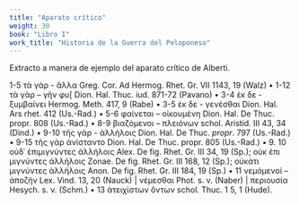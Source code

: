 ```yaml
---
title: "Aparato crítico"
weight: 30
book: "Libro I"
work_title: "Historia de la Guerra del Peloponeso"
---
```

Extracto a manera de ejemplo del aparato crítico de Alberti.

1-5 τὰ γὰρ - ἄλλα Greg. Cor. Ad Hermog. Rhet. Gr. VII 1143, 19 (Walz) • 1-12 τὰ γὰρ – γῆν φυ[ Dion. Hal. Thuc. iud. 871-72 (Pavano) •
3-4 ἐκ δε - ξυμβαίνει Hermog. Meth. 417, 9 (Rabe) • 3-5 ἐκ δε - γενέσθαι Dion.
Hal. Ars rhet. 412 (Us.-Rad.) • 5-6 φαίνεται – οἰκουμένη Dion. Hal. De Thuc.
propr. 808 (Us.-Rad.) • 8-9 βιαζόμενοι – πλειόνων schol. Aristid. III 43, 34
(Dind.) • 9-10 τῆς γάρ - ἀλλήλοις Dion. Hal. De Thuc. <em>propr</em>. 797 (Us.-Rad.) •
9-15 τῆς γὰρ ἀνίσταντο Dion. Hal. De Thuc. propr. 805 (Us.-Rad.) • 9.
10 οὐδ᾽ ἐπιμιγνύντες ἀλλήλοις Αlex. De fig. Rhet. Gr. III 34, 19 (Sp.); οὐκ ἐπι
μιγνύντες ἀλλήλοις Zonae. De fig. Rhet. Gr. III 168, 12 (Sp.); οὐκάτι μιγνύντες
ἀλλήλοις Anon. De fig. Rhet. Gr. III 184, 19 (Sp.) • 11 νεμόμενοί – ἀποζῆν
Lex. Vind. 13, 20 (Nauck) | νέμεσθαι Phot. s. v. (Naber) | περιουσία Hesych.
s. v. (Schm.) • 13 ἀτειχίστων ὄντων schol. Thuc. 1 5, 1 (Hude).